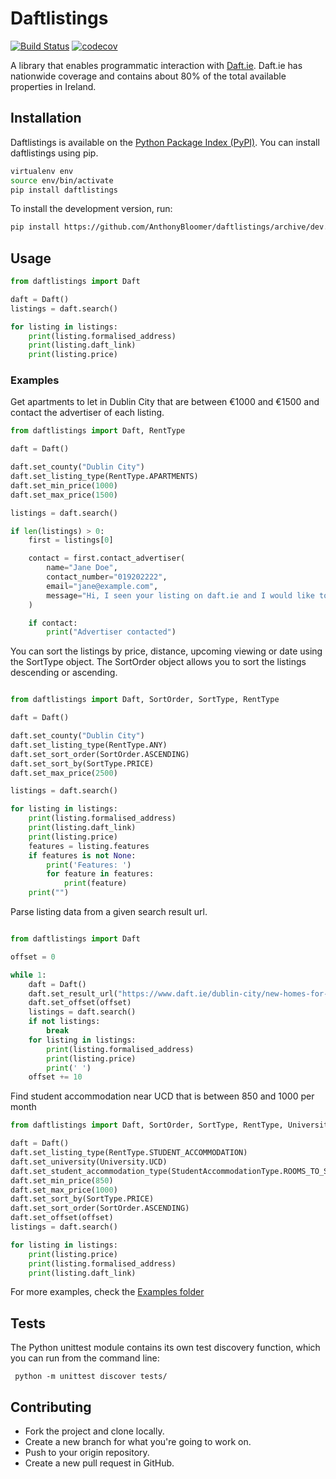 # Daftlistings

[![Build Status](https://travis-ci.org/AnthonyBloomer/daftlistings.svg?branch=dev)](https://travis-ci.org/AnthonyBloomer/daftlistings)
[![codecov](https://codecov.io/gh/AnthonyBloomer/daftlistings/branch/master/graph/badge.svg)](https://codecov.io/gh/AnthonyBloomer/daftlistings)

A library that enables programmatic interaction with [Daft.ie](https://daft.ie). Daft.ie has nationwide coverage and contains about 80% of the total available properties in Ireland.

## Installation

Daftlistings is available on the [Python Package Index (PyPI)](https://pypi.org/project/daftlistings/). You can install daftlistings using pip.

``` bash
virtualenv env
source env/bin/activate
pip install daftlistings
```

To install the development version, run:

``` bash
pip install https://github.com/AnthonyBloomer/daftlistings/archive/dev.zip
```

## Usage

``` python
from daftlistings import Daft

daft = Daft()
listings = daft.search()

for listing in listings:
    print(listing.formalised_address)
    print(listing.daft_link)
    print(listing.price)
```


### Examples

Get apartments to let in Dublin City that are between €1000 and €1500 and contact the advertiser of each listing.

``` python
from daftlistings import Daft, RentType

daft = Daft()

daft.set_county("Dublin City")
daft.set_listing_type(RentType.APARTMENTS)
daft.set_min_price(1000)
daft.set_max_price(1500)

listings = daft.search()

if len(listings) > 0:
    first = listings[0]

    contact = first.contact_advertiser(
        name="Jane Doe",
        contact_number="019202222",
        email="jane@example.com",
        message="Hi, I seen your listing on daft.ie and I would like to schedule a viewing."
    )

    if contact:
        print("Advertiser contacted")
```

You can sort the listings by price, distance, upcoming viewing or date using the SortType object. The SortOrder object allows you to sort the listings descending or ascending.

``` python

from daftlistings import Daft, SortOrder, SortType, RentType

daft = Daft()

daft.set_county("Dublin City")
daft.set_listing_type(RentType.ANY)
daft.set_sort_order(SortOrder.ASCENDING)
daft.set_sort_by(SortType.PRICE)
daft.set_max_price(2500)

listings = daft.search()

for listing in listings:
    print(listing.formalised_address)
    print(listing.daft_link)
    print(listing.price)
    features = listing.features
    if features is not None:
        print('Features: ')
        for feature in features:
            print(feature)
    print("")

```

Parse listing data from a given search result url.

``` python

from daftlistings import Daft

offset = 0

while 1:
    daft = Daft()
    daft.set_result_url("https://www.daft.ie/dublin-city/new-homes-for-sale/?ad_type=new_development")
    daft.set_offset(offset)
    listings = daft.search()
    if not listings:
        break
    for listing in listings:
        print(listing.formalised_address)
        print(listing.price)
        print(' ')
    offset += 10

```

Find student accommodation near UCD that is between 850 and 1000 per month

``` python
from daftlistings import Daft, SortOrder, SortType, RentType, University, StudentAccommodationType

daft = Daft()
daft.set_listing_type(RentType.STUDENT_ACCOMMODATION)
daft.set_university(University.UCD)
daft.set_student_accommodation_type(StudentAccommodationType.ROOMS_TO_SHARE)
daft.set_min_price(850)
daft.set_max_price(1000)
daft.set_sort_by(SortType.PRICE)
daft.set_sort_order(SortOrder.ASCENDING)
daft.set_offset(offset)
listings = daft.search()

for listing in listings:
    print(listing.price)
    print(listing.formalised_address)
    print(listing.daft_link)

```

For more examples, check the [Examples folder](https://github.com/AnthonyBloomer/daftlistings/tree/dev/examples)

## Tests

The Python unittest module contains its own test discovery function, which you can run from the command line:

```
 python -m unittest discover tests/
```

## Contributing

  - Fork the project and clone locally.
  - Create a new branch for what you're going to work on.
  - Push to your origin repository.
  - Create a new pull request in GitHub.